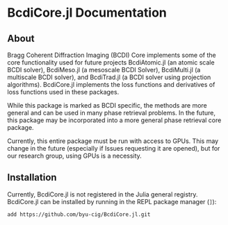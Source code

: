 # BcdiCore.jl Documentation

## About

Bragg Coherent Diffraction Imaging (BCDI) Core implements some of the core functionality used for future projects BcdiAtomic.jl (an atomic scale BCDI solver), BcdiMeso.jl (a mesoscale BCDI Solver), BcdiMulti.jl (a multiscale BCDI solver), and BcdiTrad.jl (a BCDI solver using projection algorithms). BcdiCore.jl implements the loss functions and derivatives of loss functions used in these packages.

While this package is marked as BCDI specific, the methods are more general and can be used in many phase retrieval problems. In the future, this package may be incorporated into a more general phase retrieval core package.

Currently, this entire package must be run with access to GPUs. This may change in the future (especially if Issues requesting it are opened), but for our research group, using GPUs is a necessity.

## Installation

Currently, BcdiCore.jl is not registered in the Julia general registry. BcdiCore.jl can be installed by running in the REPL package manager (```]```):

```add https://github.com/byu-cig/BcdiCore.jl.git```


